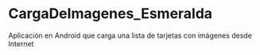 # CargaDeImagenes_Esmeralda
 Aplicación en Android que carga una lista de tarjetas con imágenes desde Internet
